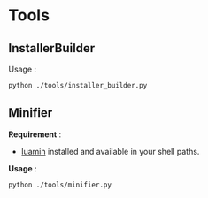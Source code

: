# Tools

## InstallerBuilder

Usage :

```bash
python ./tools/installer_builder.py
```

## Minifier

**Requirement** : 

- [luamin](https://github.com/mathiasbynens/luamin) installed and available in your shell paths.

**Usage** :

```bash
python ./tools/minifier.py
```